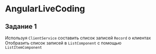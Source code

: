 # AngularLiveCoding

## Задание 1

Используя `ClientService` составить список записей `Record` о клиентах
Отобразить список записей в `ListComponent` с помощью `ListItemComponent`
